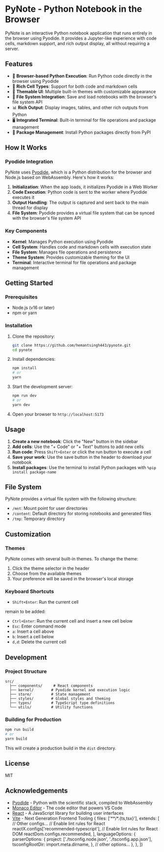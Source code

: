 # PyNote - Python Notebook in the Browser

PyNote is an interactive Python notebook application that runs entirely in the browser using Pyodide. It provides a Jupyter-like experience with code cells, markdown support, and rich output display, all without requiring a server.

## Features

- 🐍 **Browser-based Python Execution**: Run Python code directly in the browser using Pyodide
- 📝 **Rich Cell Types**: Support for both code and markdown cells
- 🎨 **Themable UI**: Multiple built-in themes with customizable appearance
- 💾 **File System Integration**: Save and load notebooks with the browser's file system API
- 📊 **Rich Output**: Display images, tables, and other rich outputs from Python
- 🖥️ **Integrated Terminal**: Built-in terminal for file operations and package management
- 🔌 **Package Management**: Install Python packages directly from PyPI

## How It Works

### Pyodide Integration

PyNote uses [Pyodide](https://pyodide.org/), which is a Python distribution for the browser and Node.js based on WebAssembly. Here's how it works:

1. **Initialization**: When the app loads, it initializes Pyodide in a Web Worker
2. **Code Execution**: Python code is sent to the worker where Pyodide executes it
3. **Output Handling**: The output is captured and sent back to the main thread for display
4. **File System**: Pyodide provides a virtual file system that can be synced with the browser's file system API

### Key Components

- **Kernel**: Manages Python execution using Pyodide
- **Cell System**: Handles code and markdown cells with execution state
- **File System**: Manages file operations and persistence
- **Theme System**: Provides customizable theming for the UI
- **Terminal**: Interactive terminal for file operations and package management

## Getting Started

### Prerequisites

- Node.js (v16 or later)
- npm or yarn

### Installation

1. Clone the repository:
   ```bash
   git clone https://github.com/hemantsingh443/pynote.git
   cd pynote
   ```

2. Install dependencies:
   ```bash
   npm install
   # or
   yarn
   ```

3. Start the development server:
   ```bash
   npm run dev
   # or
   yarn dev
   ```

4. Open your browser to `http://localhost:5173`

## Usage

1. **Create a new notebook**: Click the "New" button in the sidebar
2. **Add cells**: Use the "+ Code" or "+ Text" buttons to add new cells
3. **Run code**: Press `Shift+Enter` or click the run button to execute a cell
4. **Save your work**: Use the save button in the header to download your notebook
5. **Install packages**: Use the terminal to install Python packages with `%pip install package-name`

## File System

PyNote provides a virtual file system with the following structure:

- `/mnt`: Mount point for user directories
- `/content`: Default directory for storing notebooks and generated files
- `/tmp`: Temporary directory

## Customization

### Themes

PyNote comes with several built-in themes. To change the theme:

1. Click the theme selector in the header
2. Choose from the available themes
3. Your preference will be saved in the browser's local storage

### Keyboard Shortcuts

- `Shift+Enter`: Run the current cell 

remain to be added:
- `Ctrl+Enter`: Run the current cell and insert a new cell below
- `Esc`: Enter command mode
- `a`: Insert a cell above
- `b`: Insert a cell below
- `d,d`: Delete the current cell

## Development

### Project Structure

```
src/
  ├── components/     # React components
  ├── kernel/        # Pyodide kernel and execution logic
  ├── store/         # State management
  ├── styles/        # Global styles and theming
  ├── types/         # TypeScript type definitions
  └── utils/         # Utility functions
```

### Building for Production

```bash
npm run build
# or
yarn build
```

This will create a production build in the `dist` directory.

## License

MIT

## Acknowledgements

- [Pyodide](https://pyodide.org/) - Python with the scientific stack, compiled to WebAssembly
- [Monaco Editor](https://microsoft.github.io/monaco-editor/) - The code editor that powers VS Code
- [React](https://reactjs.org/) - A JavaScript library for building user interfaces
- [Vite](https://vitejs.dev/) - Next Generation Frontend Tooling
  {
    files: ['**/*.{ts,tsx}'],
    extends: [
      // Other configs...
      // Enable lint rules for React
      reactX.configs['recommended-typescript'],
      // Enable lint rules for React DOM
      reactDom.configs.recommended,
    ],
    languageOptions: {
      parserOptions: {
        project: ['./tsconfig.node.json', './tsconfig.app.json'],
        tsconfigRootDir: import.meta.dirname,
      },
      // other options...
    },
  },
])
```
